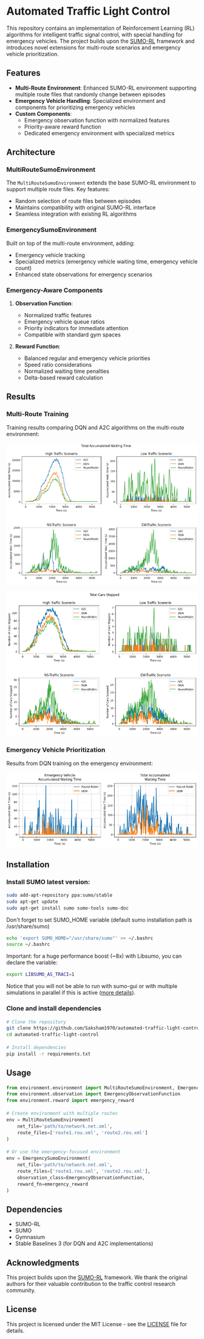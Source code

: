 # Automated Traffic Light Control

This repository contains an implementation of Reinforcement Learning (RL) algorithms for intelligent traffic signal control, with special handling for emergency vehicles. The project builds upon the [SUMO-RL](https://github.com/LucasAlegre/sumo-rl) framework and introduces novel extensions for multi-route scenarios and emergency vehicle prioritization.

## Features

- **Multi-Route Environment**: Enhanced SUMO-RL environment supporting multiple route files that randomly change between episodes
- **Emergency Vehicle Handling**: Specialized environment and components for prioritizing emergency vehicles
- **Custom Components**:
  - Emergency observation function with normalized features
  - Priority-aware reward function
  - Dedicated emergency environment with specialized metrics

## Architecture

### MultiRouteSumoEnvironment

The `MultiRouteSumoEnvironment` extends the base SUMO-RL environment to support multiple route files. Key features:
- Random selection of route files between episodes
- Maintains compatibility with original SUMO-RL interface
- Seamless integration with existing RL algorithms

### EmergencySumoEnvironment

Built on top of the multi-route environment, adding:
- Emergency vehicle tracking
- Specialized metrics (emergency vehicle waiting time, emergency vehicle count)
- Enhanced state observations for emergency scenarios

### Emergency-Aware Components

1. **Observation Function**:
   - Normalized traffic features
   - Emergency vehicle queue ratios
   - Priority indicators for immediate attention
   - Compatible with standard gym spaces

2. **Reward Function**:
   - Balanced regular and emergency vehicle priorities
   - Speed ratio considerations
   - Normalized waiting time penalties
   - Delta-based reward calculation

## Results

### Multi-Route Training

Training results comparing DQN and A2C algorithms on the multi-route environment:

![Multi-Route Wait Times](assets/multi_wait_times.png)

![Multi-Route Cars Stopped](assets/multi_cars_stopped.png)

### Emergency Vehicle Prioritization

Results from DQN training on the emergency environment:

![Emergency Wait Times](assets/emergency_wait_times.png)


## Installation

### Install SUMO latest version:

```bash
sudo add-apt-repository ppa:sumo/stable
sudo apt-get update
sudo apt-get install sumo sumo-tools sumo-doc
```
Don't forget to set SUMO_HOME variable (default sumo installation path is /usr/share/sumo)
```bash
echo 'export SUMO_HOME="/usr/share/sumo"' >> ~/.bashrc
source ~/.bashrc
```
Important: for a huge performance boost (~8x) with Libsumo, you can declare the variable:
```bash
export LIBSUMO_AS_TRACI=1
```
Notice that you will not be able to run with sumo-gui or with multiple simulations in parallel if this is active ([more details](https://sumo.dlr.de/docs/Libsumo.html)).

### Clone and install dependencies

```bash
# Clone the repository
git clone https://github.com/Saksham1970/automated-traffic-light-control.git
cd automated-traffic-light-control

# Install dependencies
pip install -r requirements.txt
```

## Usage

```python
from environment.environment import MultiRouteSumoEnvironment, EmergencySumoEnvironment
from environment.observation import EmergencyObservationFunction
from environment.reward import emergency_reward

# Create environment with multiple routes
env = MultiRouteSumoEnvironment(
    net_file='path/to/network.net.xml',
    route_files=['route1.rou.xml', 'route2.rou.xml']
)

# Or use the emergency-focused environment
env = EmergencySumoEnvironment(
    net_file='path/to/network.net.xml',
    route_files=['route1.rou.xml', 'route2.rou.xml'],
    observation_class=EmergencyObservationFunction,
    reward_fn=emergency_reward
)
```

## Dependencies

- SUMO-RL
- SUMO
- Gymnasium
- Stable Baselines 3 (for DQN and A2C implementations)

## Acknowledgments

This project builds upon the [SUMO-RL](https://github.com/LucasAlegre/sumo-rl) framework. We thank the original authors for their valuable contribution to the traffic control research community.

## License

This project is licensed under the MIT License - see the [LICENSE](LICENSE) file for details.
